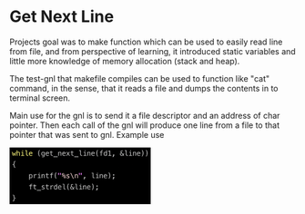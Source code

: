 # Get Next Line

Projects goal was to make function which can be used to easily read line from file,
and from perspective of learning, it introduced static variables and little more knowledge of
memory allocation (stack and heap).

The test-gnl that makefile compiles can be used to function like "cat" command, in the sense,
that it reads a file and dumps the contents in to terminal screen.

Main use for the gnl is to send it a file descriptor and an address of char pointer.
Then each call of the gnl will produce one line from a file to that pointer that was sent to gnl.
Example use

<img src="/Images/GNL_usage.png" height=100>
